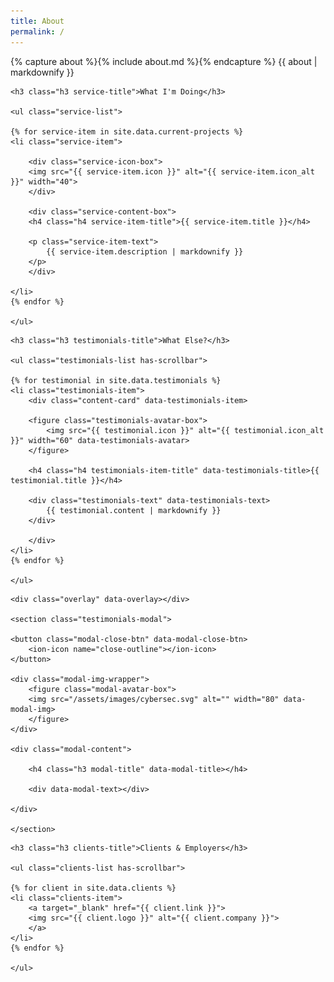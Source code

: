 ```yaml
---
title: About
permalink: /
---
```


<section class="about-text">
    {% capture about %}{% include about.md %}{% endcapture %}
    {{ about | markdownify }}
</section>


<!--
    - service
-->

<section class="service">

    <h3 class="h3 service-title">What I'm Doing</h3>

    <ul class="service-list">

    {% for service-item in site.data.current-projects %}
    <li class="service-item">

        <div class="service-icon-box">
        <img src="{{ service-item.icon }}" alt="{{ service-item.icon_alt }}" width="40">
        </div>

        <div class="service-content-box">
        <h4 class="h4 service-item-title">{{ service-item.title }}</h4>

        <p class="service-item-text">
            {{ service-item.description | markdownify }}
        </p>
        </div>

    </li>
    {% endfor %}

    </ul>

</section>


<!--
    - testimonials
-->

<section class="testimonials">

    <h3 class="h3 testimonials-title">What Else?</h3>

    <ul class="testimonials-list has-scrollbar">

    {% for testimonial in site.data.testimonials %}
    <li class="testimonials-item">
        <div class="content-card" data-testimonials-item>

        <figure class="testimonials-avatar-box">
            <img src="{{ testimonial.icon }}" alt="{{ testimonial.icon_alt }}" width="60" data-testimonials-avatar>
        </figure>

        <h4 class="h4 testimonials-item-title" data-testimonials-title>{{ testimonial.title }}</h4>

        <div class="testimonials-text" data-testimonials-text>
            {{ testimonial.content | markdownify }}
        </div>

        </div>
    </li>
    {% endfor %}

    </ul>

</section>


<!--
    - testimonials modal
-->

<div class="modal-container" data-modal-container>

    <div class="overlay" data-overlay></div>

    <section class="testimonials-modal">

    <button class="modal-close-btn" data-modal-close-btn>
        <ion-icon name="close-outline"></ion-icon>
    </button>

    <div class="modal-img-wrapper">
        <figure class="modal-avatar-box">
        <img src="/assets/images/cybersec.svg" alt="" width="80" data-modal-img>
        </figure>
    </div>

    <div class="modal-content">

        <h4 class="h3 modal-title" data-modal-title></h4>

        <div data-modal-text></div>

    </div>

    </section>

</div>


<!--
    - clients
-->

<section class="clients">

    <h3 class="h3 clients-title">Clients & Employers</h3>

    <ul class="clients-list has-scrollbar">

    {% for client in site.data.clients %}
    <li class="clients-item">
        <a target="_blank" href="{{ client.link }}">
        <img src="{{ client.logo }}" alt="{{ client.company }}">
        </a>
    </li>
    {% endfor %}

    </ul>

</section>
